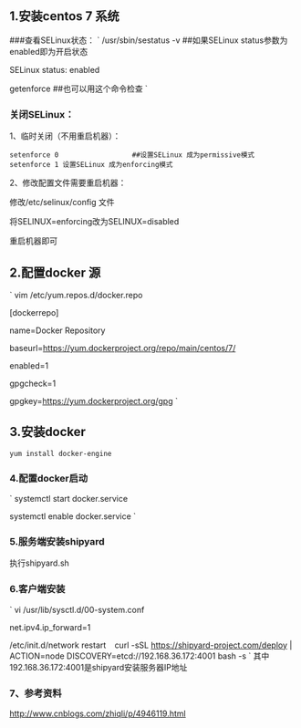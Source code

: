 ## 1.安装centos 7 系统
###查看SELinux状态：
`
/usr/sbin/sestatus -v          ##如果SELinux status参数为enabled即为开启状态

SELinux status:                 enabled

getenforce                     ##也可以用这个命令检查
`
### 关闭SELinux：
1、临时关闭（不用重启机器）：

`
setenforce 0                  ##设置SELinux 成为permissive模式    setenforce 1 设置SELinux 成为enforcing模式
`

2、修改配置文件需要重启机器：

修改/etc/selinux/config 文件

将SELINUX=enforcing改为SELINUX=disabled

重启机器即可
## 2.配置docker 源

`
vim /etc/yum.repos.d/docker.repo

[dockerrepo]

name=Docker Repository

baseurl=https://yum.dockerproject.org/repo/main/centos/7/

enabled=1

gpgcheck=1

gpgkey=https://yum.dockerproject.org/gpg
`

## 3.安装docker
`
yum install docker-engine
`
### 4.配置docker启动
`
systemctl start docker.service 

systemctl enable docker.service 
`
### 5.服务端安装shipyard

执行shipyard.sh



### 6.客户端安装
`
vi /usr/lib/sysctl.d/00-system.conf

net.ipv4.ip_forward=1

/etc/init.d/network restart
`
`
curl -sSL https://shipyard-project.com/deploy | ACTION=node DISCOVERY=etcd://192.168.36.172:4001 bash -s
`
其中192.168.36.172:4001是shipyard安装服务器IP地址
### 7、参考资料

http://www.cnblogs.com/zhiqli/p/4946119.html

